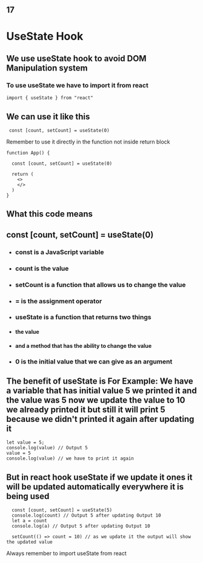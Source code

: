 ## 17
# UseState Hook
## We use useState hook to avoid DOM Manipulation system
### To use useState we have to import it from react

```
import { useState } from "react"
```

## We can use it like this
```
 const [count, setCount] = useState(0)
 ```
 Remember to use it directly in the function not inside return block

```
function App() {

  const [count, setCount] = useState(0)

  return (
    <>
    </>
  )
}
```

## What this code means 

## const [count, setCount] = useState(0)

- ### const is a JavaScript variable
- ### count is the value
- ### setCount is a function that allows us to change the value
- ### = is the assignment operator
- ### useState is a function that returns two things
- #### the value
- #### and a method that has the ability to change the value
- ### 0 is the initial value that we can give as an argument

## The benefit of useState is For Example: We have a variable that has initial value 5 we printed it and the value was 5 now we update the value to 10 we already printed it but still it will print 5 because we didn't printed it again after updating it
```
let value = 5;
console.log(value) // Output 5
value = 5
console.log(value) // we have to print it again
```

## But in react hook useState if we update it ones it will be updated automatically everywhere it is being used
```
  const [count, setCount] = useState(5)
  console.log(count) // Output 5 after updating Output 10
  let a = count
  console.log(a) // Output 5 after updating Output 10

  setCount(() => count = 10) // as we update it the output will show the updated value
 ```
 Always remember to import useState from react

